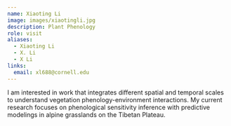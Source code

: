 ```yaml
---
name: Xiaoting Li
image: images/xiaotingli.jpg
description: Plant Phenology
role: visit
aliases:
  - Xiaoting Li
  - X. Li
  - X Li
links:
  email: xl688@cornell.edu
---
```

I am interested in work that integrates different spatial and temporal scales to understand  vegetation phenology-environment interactions. My current research focuses on phenological sensitivity inference with predictive modelings in alpine grasslands on the Tibetan Plateau.
